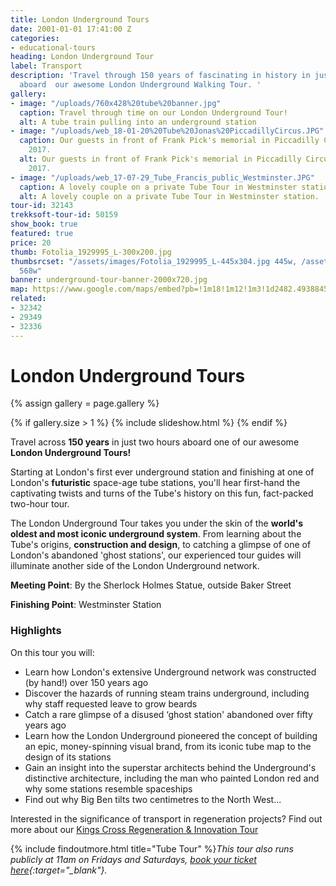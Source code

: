 ```yaml
---
title: London Underground Tours
date: 2001-01-01 17:41:00 Z
categories:
- educational-tours
heading: London Underground Tour
label: Transport
description: 'Travel through 150 years of fascinating in history in just two hours
  aboard  our awesome London Underground Walking Tour. '
gallery:
- image: "/uploads/760x428%20tube%20banner.jpg"
  caption: Travel through time on our London Underground Tour!
  alt: A tube train pulling into an underground station
- image: "/uploads/web_18-01-20%20Tube%20Jonas%20PiccadillyCircus.JPG"
  caption: Our guests in front of Frank Pick's memorial in Piccadilly Circus, January
    2017.
  alt: Our guests in front of Frank Pick's memorial in Piccadilly Circus, January
    2017.
- image: "/uploads/web_17-07-29_Tube_Francis_public_Westminster.JPG"
  caption: A lovely couple on a private Tube Tour in Westminster station.
  alt: A lovely couple on a private Tube Tour in Westminster station.
tour-id: 32143
trekksoft-tour-id: 50159
show_book: true
featured: true
price: 20
thumb: Fotolia_1929995_L-300x200.jpg
thumbsrcset: "/assets/images/Fotolia_1929995_L-445x304.jpg 445w, /assets/images/Fotolia_1929995_L-568x388.jpg
  568w"
banner: underground-tour-banner-2000x720.jpg
map: https://www.google.com/maps/embed?pb=!1m18!1m12!1m3!1d2482.493884522092!2d-0.1588174842294842!3d51.52250067963771!2m3!1f0!2f0!3f0!3m2!1i1024!2i768!4f13.1!3m3!1m2!1s0x487604d59ecdd3e1%3A0x900c16ed42e497a1!2sSherlock+Holmes+Statue!5e0!3m2!1sde!2suk!4v1506001375359
related:
- 32342
- 29349
- 32336
---
```


# London Underground Tours

{% assign gallery = page.gallery %}

{% if gallery.size > 1 %}
{% include slideshow.html %}
{% endif %}

Travel across **150 years** in just two hours aboard one of our awesome **London Underground Tours!**

Starting at London's first ever underground station and finishing at one of London's **futuristic** space-age tube stations, you'll hear first-hand the captivating twists and turns of the Tube's history on this fun, fact-packed two-hour tour.

The London Underground Tour takes you under the skin of the **world's oldest and most iconic underground system**. From learning about the Tube's origins, **construction and design**, to catching a glimpse of one of London's abandoned 'ghost stations', our experienced tour guides will illuminate another side of the London Underground network.

**Meeting Point**: By the Sherlock Holmes Statue, outside Baker Street

**Finishing Point**: Westminster Station

### Highlights

On this tour you will:

* Learn how London's extensive Underground network was constructed (by hand!) over 150 years ago
* Discover the hazards of running steam trains underground, including why staff requested leave to grow beards
* Catch a rare glimpse of a disused ‘ghost station' abandoned over fifty years ago
* Learn how the London Underground pioneered the concept of building an epic, money-spinning visual brand, from its iconic tube map to the design of its stations
* Gain an insight into the superstar architects behind the Underground's distinctive architecture, including the man who painted London red and why some stations resemble spaceships
* Find out why Big Ben tilts two centimetres to the North West...

Interested in the significance of transport in regeneration projects? Find out more about our [Kings Cross Regeneration & Innovation Tour](/london/educational-tours/kings-cross-regeneration/#kings-cross-innovation-and-regeneration)

{% include findoutmore.html title="Tube Tour" %}*This tour also runs publicly at 11am on Fridays and Saturdays, [book your ticket here](https://www.tripadvisor.co.uk/AttractionProductReview-g186338-d12923644-London_Underground_2_Hour_Tube_Tour-London_England.html){:target="_blank"}.*
